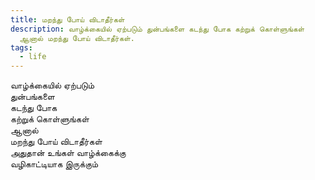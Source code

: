 ```yaml
---
title: மறந்து போய் விடாதீர்கள்
description: வாழ்க்கையில் ஏற்படும் துன்பங்களை கடந்து போக கற்றுக் கொள்ளுங்கள்
  ஆனால் மறந்து போய் விடாதீர்கள்.
tags:
  - life
---
```

வாழ்க்கையில் ஏற்படும்  
துன்பங்களை  
கடந்து போக  
கற்றுக் கொள்ளுங்கள்  
ஆனால்  
மறந்து போய் விடாதீர்கள்  
அதுதான் உங்கள் வாழ்க்கைக்கு  
வழிகாட்டியாக இருக்கும்
